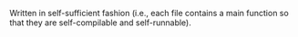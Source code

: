Written in self-sufficient fashion (i.e., each file contains a main function so that they are self-compilable and self-runnable).
